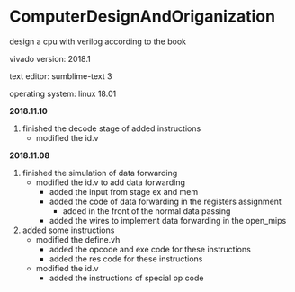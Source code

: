 # ComputerDesignAndOriganization
design a cpu with verilog according to the book

vivado version: 2018.1

text editor: sumblime-text 3

operating system: linux 18.01

**2018.11.10**
1. finished the decode stage of added instructions
	- modified the id.v 

**2018.11.08**
1. finished the simulation of data forwarding
	- modified the id.v to add data forwarding 
		- added the input from stage ex and mem
		- added the code of data forwarding in the registers assignment
			- added in the front of the normal data passing 
		- added the wires to implement data forwarding in the open_mips
2. added some instructions 
	- modified the define.vh
		- added the opcode and exe code for these instructions
		- added the res code for these instructions
	- modified the id.v
		- added the instructions of special op code
